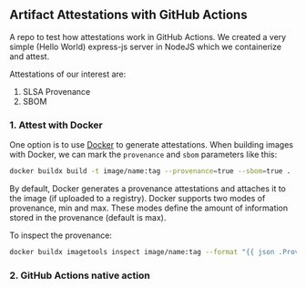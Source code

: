 ## Artifact Attestations with GitHub Actions

A repo to test how attestations work in GitHub Actions. We created a very simple (Hello World) express-js server in NodeJS which we containerize and attest.

Attestations of our interest are:
1. SLSA Provenance
2. SBOM

### 1. Attest with Docker
One option is to use [Docker](https://docs.docker.com/build/metadata/attestations/) to generate attestations. When building images with Docker, we can mark the `provenance` and `sbom` parameters like this:

```sh
docker buildx build -t image/name:tag --provenance=true --sbom=true .
```

By default, Docker generates a provenance attestations and attaches it to the image (if uploaded to a registry). Docker supports two modes of provenance, min and max. These modes define the amount of information stored in the provenance (default is max).

To inspect the provenance:
```sh
docker buildx imagetools inspect image/name:tag --format "{{ json .Provenance.SLSA }}"
```

### 2. GitHub Actions native action

